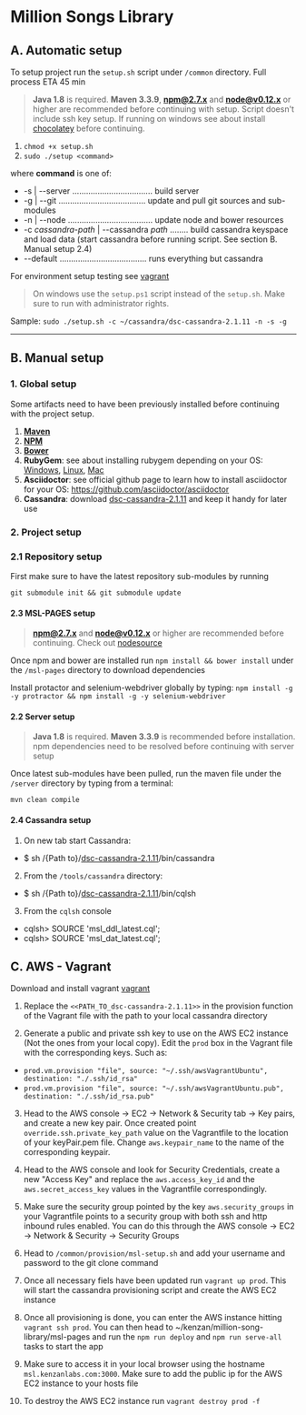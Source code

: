 # Million Songs Library

## A. Automatic setup

To setup project run the `setup.sh` script under `/common` directory. Full process ETA 45 min

> **Java 1.8** is required. **Maven 3.3.9**, **npm@2.7.x** and **node@v0.12.x** or higher are recommended before continuing with setup. Script doesn't include ssh key setup. If running on windows see about install [chocolatey](https://chocolatey.org/) before continuing.   

1. `chmod +x setup.sh`
2. `sudo ./setup <command>`

where **command** is one of:

+ -s | --server ................................... build server
+ -g | --git ...................................... update and pull git sources and sub-modules
+ -n | --node ..................................... update node and bower resources
+ -c _cassandra-path_ | --cassandra _path_ ........ build cassandra keyspace and load data (start cassandra before running script. See section B. Manual setup 2.4)
+ --default ...................................... runs everything but cassandra

For environment setup testing see [vagrant](https://www.vagrantup.com/downloads.html)

> On windows use the `setup.ps1` script instead of the `setup.sh`. Make sure to run with administrator rights.

Sample: 
`sudo ./setup.sh -c ~/cassandra/dsc-cassandra-2.1.11 -n -s -g`

___

## B. Manual setup
 
### 1. Global setup 

Some artifacts need to have been previously installed before continuing with the project setup.

1. **[Maven](http://www.tutorialspoint.com/maven/maven_environment_setup.htm)**
2. **[NPM](https://nodejs.org/en/download/package-manager/)** 
3. **[Bower](https://github.com/bower/bower)**
4. **RubyGem**: see about installing rubygem depending on your OS: [Windows](http://rubyinstaller.org/downloads/), [Linux](https://gorails.com/setup/ubuntu/15.10), [Mac](https://gorails.com/setup/osx/10.10-yosemite)
5. **Asciidoctor**: see official github page to learn how to install asciidoctor for your OS: https://github.com/asciidoctor/asciidoctor
6. **Cassandra**: download [dsc-cassandra-2.1.11](https://downloads.datastax.com/community/) and keep it handy for later use

### 2. Project setup

### 2.1 Repository setup

First make sure to have the latest repository sub-modules by running 

```
git submodule init && git submodule update
```

#### 2.3 MSL-PAGES setup

> **npm@2.7.x** and **node@v0.12.x** or higher are recommended before continuing. Check out [nodesource](https://github.com/nodesource/distributions)

Once npm and bower are installed run `npm install && bower install` under the `/msl-pages` directory to download dependencies

Install protactor and selenium-webdriver globally by typing: `npm install -g -y protractor && npm install -g -y selenium-webdriver`

#### 2.2 Server setup

> **Java 1.8** is required. **Maven 3.3.9** is recommended before installation. npm dependencies need to be resolved before continuing with server setup

Once latest sub-modules have been pulled, run the maven file under the `/server` directory by typing from a terminal:

```
mvn clean compile 
```

#### 2.4 Cassandra setup 

1. On new tab start Cassandra:
  - $ sh /{Path to}/[dsc-cassandra-2.1.11](https://downloads.datastax.com/community/)/bin/cassandra
2. From the `/tools/cassandra` directory:
  - $ sh /{Path to}/[dsc-cassandra-2.1.11](https://downloads.datastax.com/community/)/bin/cqlsh
3. From the `cqlsh` console
  - cqlsh> SOURCE 'msl_ddl_latest.cql';
  - cqlsh> SOURCE 'msl_dat_latest.cql';
  
## C. AWS - Vagrant

Download and install vagrant [vagrant](https://www.vagrantup.com/downloads.html)

1. Replace the `<<PATH_TO_dsc-cassandra-2.1.11>>` in the provision function of the Vagrant file with the path to your local cassandra directory

2. Generate a public and private ssh key to use on the AWS EC2 instance (Not the ones from your local copy). Edit the `prod` box in the Vagrant file with the corresponding keys. Such as: 
  - `prod.vm.provision "file", source: "~/.ssh/awsVagrantUbuntu", destination: "./.ssh/id_rsa"`
  - `prod.vm.provision "file", source: "~/.ssh/awsVagrantUbuntu.pub", destination: "./.ssh/id_rsa.pub"`
 
3. Head to the AWS console -> EC2 -> Network & Security tab -> Key pairs, and create a new key pair. Once created point `override.ssh.private_key_path` value on the Vagrantfile to the location of your keyPair.pem file. Change `aws.keypair_name` to the name of the corresponding keypair.

4. Head to the AWS console and look for Security Credentials, create a new "Access Key" and replace the `aws.access_key_id` and the `aws.secret_access_key` values in the Vagrantfile correspondingly.

5. Make sure the security group pointed by the key `aws.security_groups` in your Vagrantfile points to a security group with both ssh and http inbound rules enabled. You can do this through the AWS console -> EC2 -> Network & Security -> Security Groups

6. Head to `/common/provision/msl-setup.sh` and add your username and password to the git clone command

7. Once all necessary fiels have been updated run `vagrant up prod`. This will start the cassandra provisioning script and create the AWS EC2 instance

8. Once all provisioning is done, you can enter the AWS instance hitting `vagrant ssh prod`. You can then head to ~/kenzan/million-song-library/msl-pages and run the `npm run deploy` and `npm run serve-all` tasks to start the app

9. Make sure to access it in your local browser using the hostname `msl.kenzanlabs.com:3000`. Make sure to add the public ip for the AWS EC2 instance to your hosts file

10. To destroy the AWS EC2 instance run `vagrant destroy prod -f`
